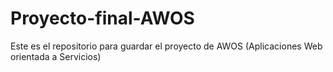 # Proyecto-final-AWOS
Este es el repositorio para guardar el proyecto  de AWOS (Aplicaciones Web orientada a Servicios)
